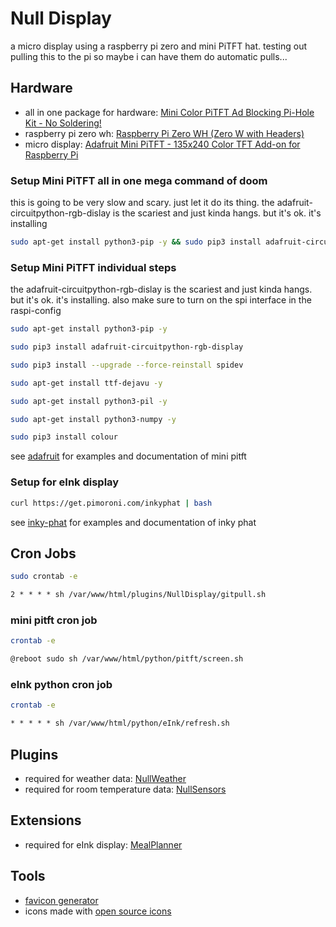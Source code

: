 # Null Display

 a micro display using a raspberry pi zero and mini PiTFT hat. testing out pulling this to the pi so maybe i can have them do automatic pulls...

## Hardware

* all in one package for hardware: [Mini Color PiTFT Ad Blocking Pi-Hole Kit - No Soldering!](https://www.adafruit.com/product/4475)
* raspberry pi zero wh: [Raspberry Pi Zero WH (Zero W with Headers)](https://www.adafruit.com/product/3708)
* micro display: [Adafruit Mini PiTFT - 135x240 Color TFT Add-on for Raspberry Pi](https://www.adafruit.com/product/4393)

### Setup Mini PiTFT all in one mega command of doom

this is going to be very slow and scary. just let it do its thing. the adafruit-circuitpython-rgb-dislay is the scariest and just kinda hangs. but it's ok. it's installing

```bash
sudo apt-get install python3-pip -y && sudo pip3 install adafruit-circuitpython-rgb-display && sudo pip3 install --upgrade --force-reinstall spidev && sudo apt-get install ttf-dejavu -y && sudo apt-get install python3-pil -y && sudo apt-get install python3-numpy -y
```

### Setup Mini PiTFT individual steps

the adafruit-circuitpython-rgb-dislay is the scariest and just kinda hangs. but it's ok. it's installing. also make sure to turn on the spi interface in the raspi-config

```bash
sudo apt-get install python3-pip -y
```

```bash
sudo pip3 install adafruit-circuitpython-rgb-display
```

```bash
sudo pip3 install --upgrade --force-reinstall spidev 
```

```bash
sudo apt-get install ttf-dejavu -y
```

```bash
sudo apt-get install python3-pil -y
```

```bash
sudo apt-get install python3-numpy -y
```

```bash
sudo pip3 install colour
```

see [adafruit](https://learn.adafruit.com/adafruit-mini-pitft-135x240-color-tft-add-on-for-raspberry-pi/python-setup) for examples and documentation of mini pitft

### Setup for eInk display

```bash
curl https://get.pimoroni.com/inkyphat | bash
```

see [inky-phat](https://github.com/pimoroni/inky-phat) for examples and documentation of inky phat

## Cron Jobs

```bash
sudo crontab -e
```

```Apache config
2 * * * * sh /var/www/html/plugins/NullDisplay/gitpull.sh
```

### mini pitft cron job

```bash
crontab -e
```

```Apache config
@reboot sudo sh /var/www/html/python/pitft/screen.sh
```

### eInk python cron job

```bash
crontab -e
```

```Apache config
* * * * * sh /var/www/html/python/eInk/refresh.sh
```

## Plugins

* required for weather data: [NullWeather](https://github.com/sophiathekitty/NullWeather)
* required for room temperature data: [NullSensors](https://github.com/sophiathekitty/NullSensors)

## Extensions

* required for eInk display: [MealPlanner](https://github.com/sophiathekitty/MealPlanner)

## Tools

* [favicon generator](https://www.favicon-generator.org/)
* icons made with [open source icons](https://game-icons.net/)
